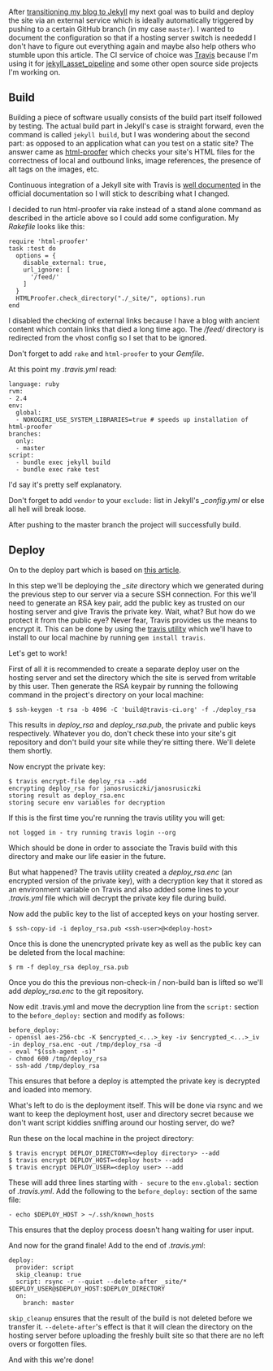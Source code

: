 After [transitioning my blog to Jekyll](https://www.rusiczki.net/2018/01/08/a-new-blogging-engine/) my next goal was to build and deploy the site via an external service which is ideally automatically triggered by pushing to a certain GitHub branch (in my case `master`). I wanted to document the configuration so that if a hosting server switch is neededd I don't have to figure out everything again and maybe also help others who stumble upon this article. The CI service of choice was [Travis](https://travis-ci.org/) because I'm using it for [jekyll_asset_pipeline](https://github.com/matthodan/jekyll-asset-pipeline) and some other open source side projects I'm working on.

## Build

Building a piece of software usually consists of the build part itself followed by testing. The actual build part in Jekyll's case is straight forward, even the command is called `jekyll build`, but I was wondering about the second part: as opposed to an application what can you test on a static site? The answer came as [html-proofer](https://github.com/gjtorikian/html-proofer) which checks your site's HTML files for the correctness of local and outbound links, image references, the presence of alt tags on the images, etc.

Continuous integration of a Jekyll site with Travis is [well documented](https://jekyllrb.com/docs/continuous-integration/travis-ci/) in the official documentation so I will stick to describing what I changed.

I decided to run html-proofer via rake instead of a stand alone command as described in the article above so I could add some configuration. My *Rakefile* looks like this:

    require 'html-proofer'
    task :test do
      options = {
        disable_external: true,
        url_ignore: [
          '/feed/'
        ]
      }
      HTMLProofer.check_directory("./_site/", options).run
    end

I disabled the checking of external links because I have a blog with ancient content which contain links that died a long time ago. The */feed/* directory is redirected from the vhost config so I set that to be ignored.

Don't forget to add `rake` and `html-proofer` to your *Gemfile*.

At this point my *.travis.yml* read:

    language: ruby
    rvm:
    - 2.4
    env:
      global:
      - NOKOGIRI_USE_SYSTEM_LIBRARIES=true # speeds up installation of html-proofer
    branches:
      only:
      - master
    script:
      - bundle exec jekyll build
      - bundle exec rake test

I'd say it's pretty self explanatory.

Don't forget to add `vendor` to your `exclude:` list in Jekyll's *\_config.yml* or else all hell will break loose.

After pushing to the master branch the project will successfully build.

## Deploy

On to the deploy part which is based on [this article](https://oncletom.io/2016/travis-ssh-deploy/).

In this step we'll be deploying the *\_site* directory which we generated during the previous step to our server via a secure SSH connection. For this we'll need to generate an RSA key pair, add the public key as trusted on our hosting server and give Travis the private key. Wait, what? But how do we protect it from the public eye? Never fear, Travis provides us the means to encrypt it. This can be done by using the [travis utility](https://github.com/travis-ci/travis.rb) which we'll have to install to our local machine by running `gem install travis`.

Let's get to work!

First of all it is recommended to create a separate deploy user on the hosting server and set the directory which the site is served from writable by this user. Then generate the RSA keypair by running the following command in the project's directory on your local machine:

    $ ssh-keygen -t rsa -b 4096 -C 'build@travis-ci.org' -f ./deploy_rsa

This results in *deploy_rsa* and *deploy_rsa.pub*, the private and public keys respectively. Whatever you do, don't check these into your site's git repository and don't build your site while they're sitting there. We'll delete them shortly.

Now encrypt the private key:

    $ travis encrypt-file deploy_rsa --add
    encrypting deploy_rsa for janosrusiczki/janosrusiczki
    storing result as deploy_rsa.enc
    storing secure env variables for decryption

If this is the first time you're running the travis utility you will get:

    not logged in - try running travis login --org

Which should be done in order to associate the Travis build with this directory and make our life easier in the future.

But what happened? The travis utility created a *deploy_rsa.enc* (an encrypted version of the private key), with a decryption key that it stored as an environment variable on Travis and also added some lines to your *.travis.yml* file which will decrypt the private key file during build.

Now add the public key to the list of accepted keys on your hosting server.

    $ ssh-copy-id -i deploy_rsa.pub <ssh-user>@<deploy-host>

Once this is done the unencrypted private key as well as the public key can be deleted from the local machine:

    $ rm -f deploy_rsa deploy_rsa.pub

Once you do this the previous non-check-in / non-build ban is lifted so we'll add *deploy_rsa.enc* to the git repository.

Now edit .travis.yml and move the decryption line from the `script:` section to the `before_deploy:` section and modify as follows:

    before_deploy:
    - openssl aes-256-cbc -K $encrypted_<...>_key -iv $encrypted_<...>_iv -in deploy_rsa.enc -out /tmp/deploy_rsa -d
    - eval "$(ssh-agent -s)"
    - chmod 600 /tmp/deploy_rsa
    - ssh-add /tmp/deploy_rsa

This ensures that before a deploy is attempted the private key is decrypted and loaded into memory.

What's left to do is the deployment itself. This will be done via rsync and we want to keep the deployment host, user and directory secret because we don't want script kiddies sniffing around our hosting server, do we?

Run these on the local machine in the project directory:

    $ travis encrypt DEPLOY_DIRECTORY=<deploy directory> --add
    $ travis encrypt DEPLOY_HOST=<deploy host> --add
    $ travis encrypt DEPLOY_USER=<deploy user> --add

These will add three lines starting with `- secure` to the `env.global:` section of *.travis.yml*. Add the following to the `before_deploy:` section of the same file:

    - echo $DEPLOY_HOST > ~/.ssh/known_hosts

This ensures that the deploy process doesn't hang waiting for user input.

And now for the grand finale! Add to the end of *.travis.yml*:

    deploy:
      provider: script
      skip_cleanup: true
      script: rsync -r --quiet --delete-after _site/* $DEPLOY_USER@$DEPLOY_HOST:$DEPLOY_DIRECTORY
      on:
        branch: master

`skip_cleanup` ensures that the result of the build is not deleted before we transfer it. `--delete-after`'s effect is that it will clean the directory on the hosting server before uploading the freshly built site so that there are no left overs or forgotten files.

And with this we're done!